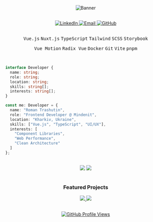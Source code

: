 <div align="center">
  
![Banner](https://capsule-render.vercel.app/api?type=waving&color=8B5CF6&height=200&text=Frontend%20Developer&fontColor=ffffff&fontSize=50&fontAlignY=35&desc=Crafting%20web%20experiences%20with%20Vue&descAlignY=55)

<br/>

<a href="https://linkedin.com/in/roman-trashutin" target="_blank">
  <img src="https://img.shields.io/badge/LinkedIn-8B5CF6?style=for-the-badge&logo=linkedin&logoColor=white" alt="LinkedIn" />
</a>
<a href="mailto:tttrashutin@gmail.com">
  <img src="https://img.shields.io/badge/Email-8B5CF6?style=for-the-badge&logo=gmail&logoColor=white" alt="Email" />
</a>
<a href="https://github.com/perkinson1251">
  <img src="https://img.shields.io/badge/GitHub-8B5CF6?style=for-the-badge&logo=github&logoColor=white" alt="GitHub" />
</a>

<br/>
<br/>
  
<kbd>Vue.js</kbd> <kbd>Nuxt.js</kbd> <kbd>TypeScript</kbd> <kbd>Tailwind</kbd> <kbd>SCSS</kbd> <kbd>Storybook</kbd>

<kbd>Vue Motion</kbd> <kbd>Radix Vue</kbd> <kbd>Docker</kbd> <kbd>Git</kbd> <kbd>Vite</kbd> <kbd>pnpm</kbd>

</div>

<br/>

```typescript
interface Developer {
  name: string;
  role: string;
  location: string;
  skills: string[];
  interests: string[];
}

const me: Developer = {
  name: "Roman Trashutin",
  role: "Frontend Developer @ Mindenit",
  location: "Kharkiv, Ukraine",
  skills: ["Vue.js", "TypeScript", "UI/UX"],
  interests: [
    "Component Libraries",
    "Web Performance",
    "Clean Architecture"
  ]
};
```

<div align="center">
<br/>

<picture>
  <source 
    srcset="https://github-readme-stats.vercel.app/api?username=perkinson1251&show_icons=true&theme=aura&bg_color=00000000&hide_border=true"
    media="(prefers-color-scheme: dark)"
  />
  <source
    srcset="https://github-readme-stats.vercel.app/api?username=perkinson1251&show_icons=true&theme=aura&bg_color=00000000&hide_border=true"
    media="(prefers-color-scheme: light), (prefers-color-scheme: no-preference)"
  />
  <img src="https://github-readme-stats.vercel.app/api?username=perkinson1251&show_icons=true&theme=aura&bg_color=00000000&hide_border=true" />
</picture>

<picture>
  <source 
    srcset="https://github-readme-streak-stats.herokuapp.com/?user=perkinson1251&theme=aura&background=00000000&hide_border=true"
    media="(prefers-color-scheme: dark)"
  />
  <source
    srcset="https://github-readme-streak-stats.herokuapp.com/?user=perkinson1251&theme=aura&background=00000000&hide_border=true"
    media="(prefers-color-scheme: light), (prefers-color-scheme: no-preference)"
  />
  <img src="https://github-readme-streak-stats.herokuapp.com/?user=perkinson1251&theme=aura&background=00000000&hide_border=true" />
</picture>

<br/>
<br/>

### Featured Projects

<a href="https://mindenit.github.io/ui">
  <img src="https://github-readme-stats.vercel.app/api/pin/?username=mindenit&repo=ui&theme=aura&bg_color=00000000&hide_border=true" />
</a>

<a href="https://sh.mindenit.org">
  <img src="https://github-readme-stats.vercel.app/api/pin/?username=mindenit&repo=nure-schedule-vue&theme=aura&bg_color=00000000&hide_border=true" />
</a>

<br/>
<br/>

[![GitHub Profile Views](https://komarev.com/ghpvc/?username=perkinson1251&color=8B5CF6&style=for-the-badge&label=Profile+Views)](https://github.com/perkinson1251)

</div>
